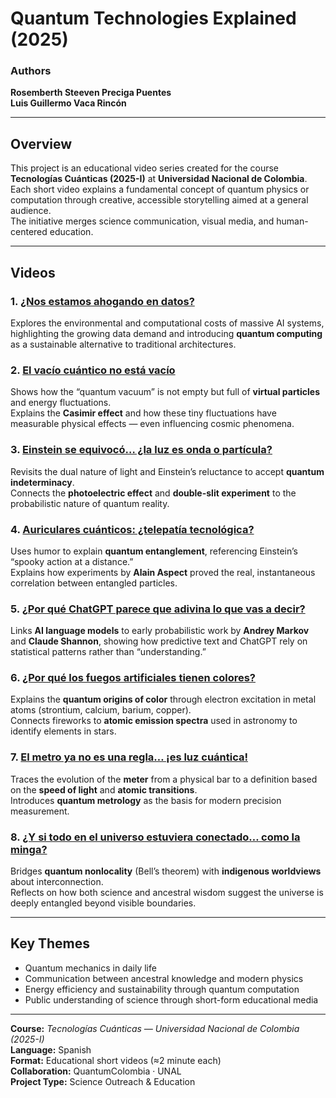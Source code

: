 # Quantum Technologies Explained (2025)

### Authors
**Rosemberth Steeven Preciga Puentes**  
**Luis Guillermo Vaca Rincón**

---

## Overview

This project is an educational video series created for the course **Tecnologías Cuánticas (2025-I)** at **Universidad Nacional de Colombia**.  
Each short video explains a fundamental concept of quantum physics or computation through creative, accessible storytelling aimed at a general audience.  
The initiative merges science communication, visual media, and human-centered education.

---

## Videos

### 1. [¿Nos estamos ahogando en datos?](https://www.tiktok.com/@luis_v_r_1503/video/7510661864955645240)
Explores the environmental and computational costs of massive AI systems, highlighting the growing data demand and introducing **quantum computing** as a sustainable alternative to traditional architectures.

### 2. [El vacío cuántico no está vacío](https://www.tiktok.com/@luis_v_r_1503/video/7526249966210174214)
Shows how the “quantum vacuum” is not empty but full of **virtual particles** and energy fluctuations.  
Explains the **Casimir effect** and how these tiny fluctuations have measurable physical effects — even influencing cosmic phenomena.

### 3. [Einstein se equivocó… ¿la luz es onda o partícula?](https://www.tiktok.com/@luis_v_r_1503/video/7492551880900382007)
Revisits the dual nature of light and Einstein’s reluctance to accept **quantum indeterminacy**.  
Connects the **photoelectric effect** and **double-slit experiment** to the probabilistic nature of quantum reality.

### 4. [Auriculares cuánticos: ¿telepatía tecnológica?](https://www.tiktok.com/@luis_v_r_1503/video/7497746246485019909)
Uses humor to explain **quantum entanglement**, referencing Einstein’s “spooky action at a distance.”  
Explains how experiments by **Alain Aspect** proved the real, instantaneous correlation between entangled particles.

### 5. [¿Por qué ChatGPT parece que adivina lo que vas a decir?](https://www.tiktok.com/@luis_v_r_1503/video/7505539234367933701)
Links **AI language models** to early probabilistic work by **Andrey Markov** and **Claude Shannon**, showing how predictive text and ChatGPT rely on statistical patterns rather than “understanding.”

### 6. [¿Por qué los fuegos artificiales tienen colores?](https://www.tiktok.com/@luis_v_r_1503/video/7515940318630448389)
Explains the **quantum origins of color** through electron excitation in metal atoms (strontium, calcium, barium, copper).  
Connects fireworks to **atomic emission spectra** used in astronomy to identify elements in stars.

### 7. [El metro ya no es una regla… ¡es luz cuántica!](https://www.tiktok.com/@luis_v_r_1503/video/7521491290786155781)
Traces the evolution of the **meter** from a physical bar to a definition based on the **speed of light** and **atomic transitions**.  
Introduces **quantum metrology** as the basis for modern precision measurement.

### 8. [¿Y si todo en el universo estuviera conectado… como la minga?](https://www.tiktok.com/@luis_v_r_1503/video/7500253624103111941)
Bridges **quantum nonlocality** (Bell’s theorem) with **indigenous worldviews** about interconnection.  
Reflects on how both science and ancestral wisdom suggest the universe is deeply entangled beyond visible boundaries.

---

## Key Themes

- Quantum mechanics in daily life  
- Communication between ancestral knowledge and modern physics  
- Energy efficiency and sustainability through quantum computation  
- Public understanding of science through short-form educational media  

---

**Course:** *Tecnologías Cuánticas — Universidad Nacional de Colombia (2025-I)*  
**Language:** Spanish  
**Format:** Educational short videos (≈2 minute each)  
**Collaboration:** QuantumColombia · UNAL  
**Project Type:** Science Outreach & Education


